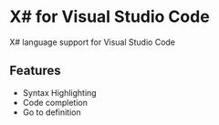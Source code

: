 # X# for Visual Studio Code

X# language support for Visual Studio Code

## Features

- Syntax Highlighting
- Code completion
- Go to definition
<!--
- X# code compilation
-->
<!--## Requirements

There's currently no requirement.-->

<!--## Extension Settings

This extension contributes the following settings:

* `xsharp.compileOnSave`: enable/disable X# files compilation when they're saved.
* `xsharp.compileOutputPath`: the relative output path for the *.asm files generated by the X# compiler. To compile X# files you can use the 'X#: Compile X# file' and 'X#: Compile All X# Files' commands or set 'compileOnSave' to true.
-->
<!-- ## Known Issues

There's currently no known issue. -->

<!-- ## Release Notes

### 0.1.0

Initial release of X# -->
